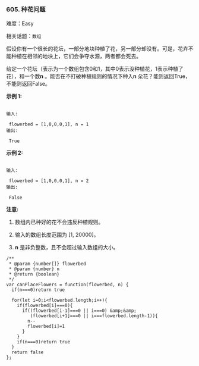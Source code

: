 ### 605. 种花问题

难度：Easy

相关话题：`数组`

假设你有一个很长的花坛，一部分地块种植了花，另一部分却没有。可是，花卉不能种植在相邻的地块上，它们会争夺水源，两者都会死去。



给定一个花坛（表示为一个数组包含0和1，其中0表示没种植花，1表示种植了花），和一个数**n** 。能否在不打破种植规则的情况下种入**n** 朵花？能则返回True，不能则返回False。



**示例 1:** 



```

输入:

 flowerbed = [1,0,0,0,1], n = 1
输出:

 True
```


**示例 2:** 



```

输入:

 flowerbed = [1,0,0,0,1], n = 2
输出:

 False
```


**注意:** 




1. 数组内已种好的花不会违反种植规则。

2. 输入的数组长度范围为 [1, 20000]。

3. **n**  是非负整数，且不会超过输入数组的大小。




```
/**
 * @param {number[]} flowerbed
 * @param {number} n
 * @return {boolean}
 */
var canPlaceFlowers = function(flowerbed, n) {
  if(n===0)return true

  for(let i=0;i<flowerbed.length;i++){
    if(flowerbed[i]===0){
      if((flowerbed[i-1]===0 || i===0) &amp;&amp;
         (flowerbed[i+1]===0 || i===flowerbed.length-1)){
        n--
        flowerbed[i]=1
      }
    }
    if(n===0)return true
  }
  return false
};
```

